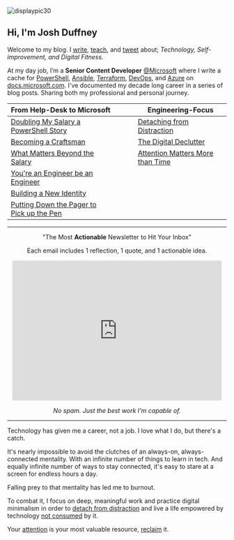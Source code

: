 ![displaypic30](/img/displaypic30.png)

## Hi, I'm Josh Duffney

Welcome to my blog. I [write](/posts), [teach](https://app.pluralsight.com/profile/author/josh-duffney), and [tweet](https://twitter.com/joshduffney) about; _Technology, Self-improvement, and Digital Fitness._

At my day job, I’m a **Senior Content Developer** [@Microsoft](https://twitter.com/Microsoft) where I write a cache for [PowerShell](/tags/powershell/), [Ansible](/tags/ansible), [Terraform](/tags/terraform), [DevOps](/tags/devops), and [Azure](/tags/azure) on [docs.microsoft.com](https://docs.microsoft.com/en-us/). I've documented my decade long career in a series of blog posts. Sharing both my professional and personal journey.

|**From Help-Desk to Microsoft**|<img width=50/>|**Engineering-Focus**|
|---	|---	|---	|
|[Doubling My Salary a PowerShell Story](/doubling-my-salary-a-powershell-story/)|   	|[Detaching from Distraction](/detaching-from-distraction/)|
|[Becoming a Craftsman](/becoming-a-craftsman)||[The Digital Declutter](/the-digital-declutter/)|
|[What Matters Beyond the Salary](/what-matters-beyond-the-salary)|   	|[Attention Matters More than Time](/attention-matters-more-than-time/)|
|[You're an Engineer be an Engineer](/youre-an-engineer-be-an-engineer)|   	|   	|
|[Building a New Identity](https://duffney.io/building-a-new-identity/)|   	|   	|
|[Putting Down the Pager to Pick up the Pen](https://duffney.io/putting-down-the-pager-to-pick-up-the-pen/)|   	|   	|

---

<div align="center">
<p>"The Most <b>Actionable</b> Newsletter to Hit Your Inbox"</p>
<p>Each email includes 1 reflection, 1 quote, and 1 actionable idea. </p>
<iframe src="https://duffney.substack.com/embed" width="480" height="320" style="border:1px solid #EEE; background:white;" frameborder="0" scrolling="no"></iframe>
<p><i>No spam. Just the best work I'm capable of.</i></p>
</div>

---

Technology has given me a career, not a job. I love what I do, but there's a catch.

It's nearly impossible to avoid the clutches of an always-on, always-connected mentality. With an infinite number of things to learn in tech. And equally infinite number of ways to stay connected, it's easy to stare at a screen for endless hours a day.

Falling prey to that mentality has led me to burnout.

To combat it, I focus on deep, meaningful work and practice digital minimalism in order to [detach from distraction](/detaching-from-distraction) and live a life empowered by technology [not consumed](/the-digital-declutter) by it.

Your [attention](https://duffney.io/attention-matters-more-than-time/) is your most valuable resource, [reclaim](https://duffney.io/reclaim/) it.
